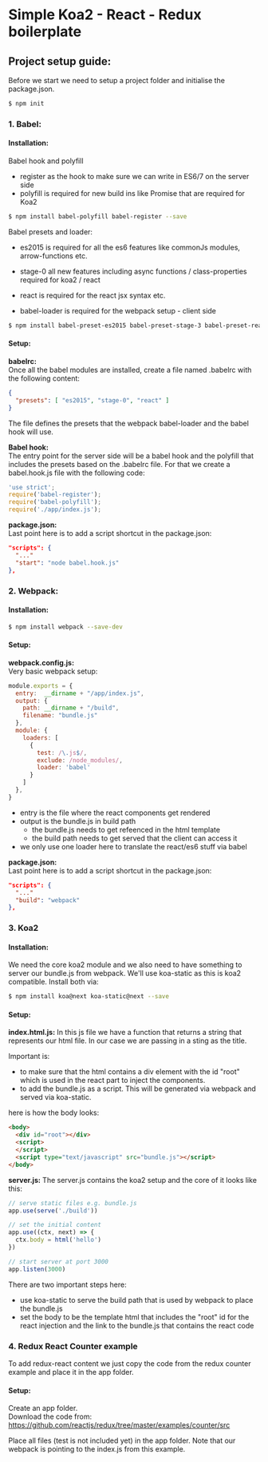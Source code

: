 # Simple Koa2 - React - Redux boilerplate

## Project setup guide:
Before we start we need to setup a project folder and initialise the package.json.
```bash
$ npm init
```

### 1. Babel:
#### Installation:
Babel hook and polyfill
- register as the hook to make sure we can write in ES6/7 on the server side
- polyfill is required for new build ins like Promise that are required for Koa2
```bash
$ npm install babel-polyfill babel-register --save
```

Babel presets and loader:
- es2015 is required for all the es6 features like commonJs modules, arrow-functions etc.

- stage-0 all new features including async functions / class-properties required for koa2 / react
- react is required for the react jsx syntax etc.
- babel-loader is required for the webpack setup - client side
```bash
$ npm install babel-preset-es2015 babel-preset-stage-3 babel-preset-react babel-loader --save-dev
```

#### Setup:
__babelrc:__  
Once all the babel modules are installed, create a file named .babelrc with the following content:

```json
{
  "presets": [ "es2015", "stage-0", "react" ]
}
```
The file defines the presets that the webpack babel-loader and the babel hook will use.  

__Babel hook:__  
The entry point for the server side will be a babel hook and the polyfill that includes the presets based on the .babelrc file. For that we create a babel.hook.js file with the following code:

```javascript
'use strict';
require('babel-register');
require('babel-polyfill');
require('./app/index.js');
```

__package.json:__  
Last point here is to add a script shortcut in the package.json:
```json
"scripts": {
  "..."
  "start": "node babel.hook.js"
},
```

### 2. Webpack:
#### Installation:

```bash
$ npm install webpack --save-dev
```

#### Setup:

__webpack.config.js:__  
Very basic webpack setup:
```javascript
module.exports = {
  entry:  __dirname + "/app/index.js",
  output: {
    path: __dirname + "/build",
    filename: "bundle.js"
  },
  module: {
    loaders: [
      {
        test: /\.js$/,
        exclude: /node_modules/,
        loader: 'babel'
      }
    ]
  },
}
```
- entry is the file where the react components get rendered
- output is the bundle.js in build path
  - the bundle.js needs to get refeenced in the html template
  - the build path needs to get served that the client can access it
- we only use one loader here to translate the react/es6 stuff via babel

__package.json:__  
Last point here is to add a script shortcut in the package.json:
```json
"scripts": {
  "..."
  "build": "webpack"
},
```
### 3. Koa2
#### Installation:
We need the core koa2 module and we also need to have something to server our bundle.js from webpack. We'll use koa-static as this is koa2 compatible.
Install both via:
```bash
$ npm install koa@next koa-static@next --save
```
#### Setup:

__index.html.js:__
In this js file we have a function that returns a string that represents our html file. In our case we are passing in a sting as the title.  

Important is:
- to make sure that the html contains a div element with the id "root" which is used in the react part to inject the components.
- to add the bundle.js as a script. This will be generated via webpack and served via koa-static.

here is how the body looks:
```html
<body>
  <div id="root"></div>
  <script>
  </script>
  <script type="text/javascript" src="bundle.js"></script>
</body>
```
__server.js:__
The server.js contains the koa2 setup and the core of it looks like this:
```javascript
// serve static files e.g. bundle.js
app.use(serve('./build'))

// set the initial content
app.use((ctx, next) => {
  ctx.body = html('hello')
})

// start server at port 3000
app.listen(3000)
```
There are two important steps here:
 - use koa-static to serve the build path that is used by webpack to place the bundle.js
 - set the body to be the template html that includes the "root" id for the react injection and the link to the bundle.js that contains the react code

### 4. Redux React Counter example
To add redux-react content we just copy the code from the redux counter example and place it in the app folder.

#### Setup:
Create an app folder.  
Download the code from:  
https://github.com/reactjs/redux/tree/master/examples/counter/src

Place all files (test is not included yet) in the app folder.
Note that our webpack is pointing to the index.js from this example.
